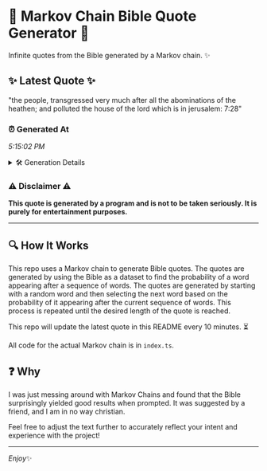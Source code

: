 # 📖 Markov Chain Bible Quote Generator 📖

Infinite quotes from the Bible generated by a Markov chain. ✨

## ✨ Latest Quote ✨
"the people, transgressed very much after all the abominations of the heathen; and polluted the house of the lord which is in jerusalem: 7:28"

### ⏰ Generated At
*5:15:02 PM*

<details>
    <summary>🛠️ Generation Details</summary>
    <p>
        <strong>🌱 Seed:</strong> the<br>
        <strong>🔄 Iterations:</strong> 23<br>
        <strong>📜 Context History:</strong><br>[ the ]: people,<br>[ the, people, ]: transgressed<br>[ the, people,, transgressed ]: very<br>[ the, people,, transgressed, very ]: much<br>[ the, people,, transgressed, very, much ]: after<br>[ the, people,, transgressed, very, much, after ]: all<br>[ people,, transgressed, very, much, after, all ]: the<br>[ transgressed, very, much, after, all, the ]: abominations<br>[ very, much, after, all, the, abominations ]: of<br>[ much, after, all, the, abominations, of ]: the<br>[ after, all, the, abominations, of, the ]: heathen;<br>[ all, the, abominations, of, the, heathen; ]: and<br>[ the, abominations, of, the, heathen;, and ]: polluted<br>[ abominations, of, the, heathen;, and, polluted ]: the<br>[ of, the, heathen;, and, polluted, the ]: house<br>[ the, heathen;, and, polluted, the, house ]: of<br>[ heathen;, and, polluted, the, house, of ]: the<br>[ and, polluted, the, house, of, the ]: lord<br>[ polluted, the, house, of, the, lord ]: which<br>[ the, house, of, the, lord, which ]: is<br>[ house, of, the, lord, which, is ]: in<br>[ of, the, lord, which, is, in ]: jerusalem:<br>[ the, lord, which, is, in, jerusalem: ]: 7:28<br>
    </p>
</details>

### ⚠️ Disclaimer ⚠️
**This quote is generated by a program and is not to be taken seriously. It is purely for entertainment purposes.**

---

## 🔍 How It Works

This repo uses a Markov chain to generate Bible quotes. The quotes are generated by using the Bible as a dataset to find the probability of a word appearing after a sequence of words. The quotes are generated by starting with a random word and then selecting the next word based on the probability of it appearing after the current sequence of words. This process is repeated until the desired length of the quote is reached.

This repo will update the latest quote in this README every 10 minutes. ⏳

All code for the actual Markov chain is in `index.ts`.

## ❓ Why

I was just messing around with Markov Chains and found that the Bible surprisingly yielded good results when prompted. 
It was suggested by a friend, and I am in no way christian.

Feel free to adjust the text further to accurately reflect your intent and experience with the project!

---

*Enjoy*✨
